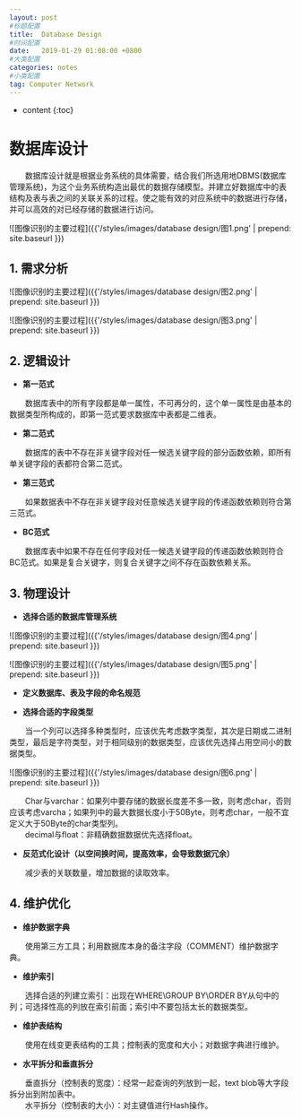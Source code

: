 ```yaml
---
layout: post
#标题配置
title:  Database Design
#时间配置
date:   2019-01-29 01:08:00 +0800
#大类配置
categories: notes
#小类配置
tag: Computer Network
---
```


* content
{:toc}



# 数据库设计

&emsp;&emsp;数据库设计就是根据业务系统的具体需要，结合我们所选用地DBMS(数据库管理系统)，为这个业务系统构造出最优的数据存储模型。并建立好数据库中的表结构及表与表之间的关联关系的过程。使之能有效的对应系统中的数据进行存储，并可以高效的对已经存储的数据进行访问。

![图像识别的主要过程]({{'/styles/images/database design/图1.png' | prepend: site.baseurl }})  

## 1. 需求分析

![图像识别的主要过程]({{'/styles/images/database design/图2.png' | prepend: site.baseurl }})

![图像识别的主要过程]({{'/styles/images/database design/图3.png' | prepend: site.baseurl }})

## 2. 逻辑设计

- **第一范式**

&emsp;&emsp;数据库表中的所有字段都是单一属性，不可再分的，这个单一属性是由基本的数据类型所构成的，即第一范式要求数据库中表都是二维表。  

- **第二范式**

&emsp;&emsp;数据库的表中不存在非关键字段对任一候选关键字段的部分函数依赖，即所有单关键字段的表都符合第二范式。

- **第三范式**

&emsp;&emsp;如果数据表中不存在非关键字段对任意候选关键字段的传递函数依赖则符合第三范式。

- **BC范式**

&emsp;&emsp;数据库表中如果不存在任何字段对任一候选关键字段的传递函数依赖则符合BC范式。如果是复合关键字，则复合关键字之间不存在函数依赖关系。


## 3. 物理设计

- **选择合适的数据库管理系统**
 
![图像识别的主要过程]({{'/styles/images/database design/图4.png' | prepend: site.baseurl }})

![图像识别的主要过程]({{'/styles/images/database design/图5.png' | prepend: site.baseurl }})
 
- **定义数据库、表及字段的命名规范**

- **选择合适的字段类型**

&emsp;&emsp;当一个列可以选择多种类型时，应该优先考虑数字类型，其次是日期或二进制类型，最后是字符类型，对于相同级别的数据类型，应该优先选择占用空间小的数据类型。

![图像识别的主要过程]({{'/styles/images/database design/图6.png' | prepend: site.baseurl }})
 
&emsp;&emsp;Char与varchar：如果列中要存储的数据长度差不多一致，则考虑char，否则应该考虑varcha；如果列中的最大数据长度小于50Byte，则考虑char，一般不宜定义大于50Byte的char类型列。  
&emsp;&emsp;decimal与float：非精确数据数据优先选择float。

- **反范式化设计（以空间换时间，提高效率，会导致数据冗余）**

&emsp;&emsp;减少表的关联数量，增加数据的读取效率。


## 4. 维护优化

- **维护数据字典**

&emsp;&emsp;使用第三方工具；利用数据库本身的备注字段（COMMENT）维护数据字典。

- **维护索引**

&emsp;&emsp;选择合适的列建立索引：出现在WHERE\GROUP BY\ORDER BY从句中的列；可选择性高的列放在索引前面；索引中不要包括太长的数据类型。

- **维护表结构**

&emsp;&emsp;使用在线变更表结构的工具；控制表的宽度和大小；对数据字典进行维护。

- **水平拆分和垂直拆分**

&emsp;&emsp;垂直拆分（控制表的宽度）：经常一起查询的列放到一起，text blob等大字段拆分出到附加表中。  
&emsp;&emsp;水平拆分（控制表的大小）：对主键值进行Hash操作。